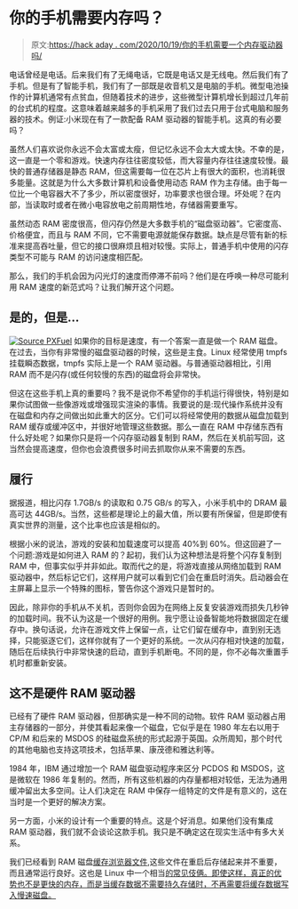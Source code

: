 # 你的手机需要内存吗？

> 原文:[https://hack aday . com/2020/10/19/你的手机需要一个内存驱动器吗/](https://hackaday.com/2020/10/19/does-your-phone-need-a-ram-drive/)

电话曾经是电话。后来我们有了无绳电话，它既是电话又是无线电。然后我们有了手机。但是有了智能手机，我们有了一部既是收音机又是电脑的手机。微型电池操作的计算机通常有点贫血，但随着技术的进步，这些微型计算机增长到超过几年前的台式机的程度。这意味着越来越多的手机采用了我们过去只用于台式电脑和服务器的技术。例证:小米现在有了一款配备 RAM 驱动器的智能手机。这真的有必要吗？

虽然人们喜欢说你永远不会太富或太瘦，但记忆永远不会太大或太快。不幸的是，这一直是一个零和游戏。快速内存往往密度较低，而大容量内存往往速度较慢。最快的普通存储器是静态 RAM，但这需要每一位在芯片上有很大的面积，也消耗很多能量。这就是为什么大多数计算机和设备使用动态 RAM 作为主存储。由于每一位比一个电容器大不了多少，所以密度很好，功率要求也很合理。坏处呢？在内部，当读取时或者在微小电容放电之前周期性地，存储器需要重写。

虽然动态 RAM 密度很高，但闪存仍然是大多数手机的“磁盘驱动器”。它密度高、价格便宜，而且与 RAM 不同，它不需要电源就能保存数据。缺点是尽管有新的标准来提高吞吐量，但它的接口很麻烦且相对较慢。实际上，普通手机中使用的闪存类型不可能与 RAM 的访问速度相匹配。

那么，我们的手机会因为闪光灯的速度而停滞不前吗？他们是在呼唤一种尽可能利用 RAM 速度的新范式吗？让我们解开这个问题。

## 是的，但是…

[![Source PXFuel](../Images/f35f11dd422bf728e6d132c69a5bac76.png)](https://hackaday.com/wp-content/uploads/2020/10/ram.jpg) 如果你的目标是速度，有一个答案一直是做一个 RAM 磁盘。在过去，当你有非常慢的磁盘驱动器的时候，这些是主食。Linux 经常使用 tmpfs 挂载瞬态数据，tmpfs 实际上是一个 RAM 驱动器。与普通驱动器相比，引用 RAM 而不是闪存(或任何较慢的东西)的磁盘将会非常快。

但这在这些手机上真的重要吗？我不是说你不希望你的手机运行得很快，特别是如果你试图做一些像游戏或增强现实渲染的事情。我要说的是:现代操作系统并没有在磁盘和内存之间做出如此重大的区分。它们可以将经常使用的数据从磁盘加载到 RAM 缓存或缓冲区中，并很好地管理这些数据。那么一直在 RAM 中存储东西有什么好处呢？如果你只是将一个闪存驱动器复制到 RAM，然后在关机前写回，这当然会提高速度，但你也会浪费很多时间去抓取你从来不需要的东西。

## 履行

据报道，相比闪存 1.7GB/s 的读取和 0.75 GB/s 的写入，小米手机中的 DRAM 最高可达 44GB/s。当然，这些都是理论上的最大值，所以要有所保留，但是即使有真实世界的测量，这个比率也应该是相似的。

根据小米的说法，游戏的安装和加载速度可以提高 40%到 60%。但这回避了一个问题:游戏是如何进入 RAM 的？起初，我们认为这种想法是将整个闪存复制到 RAM 中，但事实似乎并非如此。取而代之的是，将游戏直接从网络加载到 RAM 驱动器中，然后标记它们，这样用户就可以看到它们会在重启时消失。启动器会在主屏幕上显示一个特殊的图标，警告你这个游戏只是暂时的。

因此，除非你的手机从不关机，否则你会因为在网络上反复安装游戏而损失几秒钟的加载时间。我不认为这是一个很好的用例。我宁愿让设备智能地将数据固定在缓存中。换句话说，允许在游戏文件上保留一点，让它们留在缓存中，直到别无选择，只能驱逐它们，这样你就有了一个更好的系统。一次从闪存相对快速的加载，随后在后续执行中非常快速的启动，直到手机断电。不同的是，你不必每次重置手机时都重新安装。

## 这不是硬件 RAM 驱动器

已经有了硬件 RAM 驱动器，但那确实是一种不同的动物。软件 RAM 驱动器占用主存储器的一部分，并使其看起来像一个磁盘，它似乎是在 1980 年左右以用于 CP/M 和后来的 MSDOS 的硅磁盘系统的形式起源于英国。众所周知，那个时代的其他电脑也支持这项技术，包括苹果、康茂德和雅达利等。

1984 年，IBM 通过增加一个 RAM 磁盘驱动程序来区分 PCDOS 和 MSDOS，这是微软在 1986 年复制的。然而，所有这些机器的内存量都相对较低，无法为通用缓冲留出太多空间。让人们决定在 RAM 中保存一组特定的文件是有意义的，这在当时是一个更好的解决方案。

另一方面，小米的设计有一个重要的特点。这是个好消息。如果他们没有集成 RAM 驱动器，我们就不会谈论这款手机。我只是不确定这在现实生活中有多大关系。

我们已经看到 RAM 磁盘[缓存浏览器文件](https://hackaday.com/2008/11/20/faster-browsing-with-ram-disks/),这些文件在重启后存储起来并不重要，而且通常运行良好。这也是 Linux 中一个相当[的常见伎俩。即使这样，真正的优势也不是更快的内存，而是当缓存数据不需要持久存储时，不再需要将缓存数据写入慢速磁盘。](https://hackaday.com/2011/01/11/speed-up-web-browsing-in-linux/)